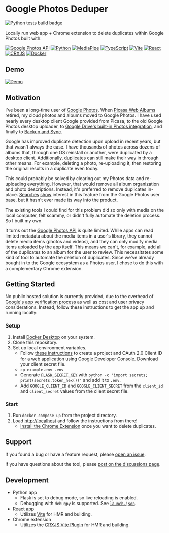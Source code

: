 # Google Photos Deduper

![Python tests build badge](https://github.com/mtalcott/google-photos-deduper/actions/workflows/python-tests.yml/badge.svg?branch=main)

Locally run web app + Chrome extension to delete duplicates within Google Photos built with:

[![Google Photos API](https://img.shields.io/badge/Google_Photos_API-F5F7F9.svg?logo=googlephotos)](https://developers.google.com/photos)
[![Python](https://img.shields.io/badge/Python-F5F7F9.svg?logo=python)](https://www.python.org/)
[![MediaPipe](https://img.shields.io/badge/MediaPipe-F5F7F9.svg)](https://developers.google.com/mediapipe)
[![TypeScript](https://img.shields.io/badge/TypeScript-F5F7F9.svg?logo=typescript)](https://www.typescriptlang.org/)
[![Vite](https://img.shields.io/badge/Vite-F5F7F9.svg?logo=vite)](https://vitejs.dev/)
[![React](https://img.shields.io/badge/React-F5F7F9.svg?logo=react)](https://react.dev/)
[![CRXJS](https://img.shields.io/badge/CRXJS-F5F7F9.svg)](https://crxjs.dev/vite-plugin)
[![Docker](https://img.shields.io/badge/Docker-F5F7F9.svg?logo=docker)](https://www.docker.com/)

## Demo

[![Demo](https://google-photos-deduper-public.s3.amazonaws.com/demo-l.gif)](https://youtu.be/QDUGKgQOa7o)

## Motivation

I've been a long-time user of [Google Photos](http://photos.google.com). When [Picasa Web Albums](https://picasa.google.com) retired, my cloud photos and albums moved to Google Photos. I have used nearly every desktop client Google provided from Picasa, to the old Google Photos desktop uploader, to [Google Drive's built-in Photos integration](https://www.blog.google/products/photos/simplifying-google-photos-and-google-drive/), and finally to [Backup and Sync](https://www.google.com/drive/download/backup-and-sync/).

Google has improved duplicate detection upon upload in recent years, but that wasn't always the case. I have thousands of photos across dozens of albums that, through one OS reinstall or another, were duplicated by a desktop client. Additionally, duplicates can still make their way in through other means. For example, deleting a photo, re-uploading it, then restoring the original results in a duplicate even today.

This could probably be solved by clearing out my Photos data and re-uploading everything. However, that would remove all album organization and photo descriptions. Instead, it's preferred to remove duplicates in-place. [Searches](https://support.google.com/photos/thread/3954223/is-there-an-easy-way-to-delete-duplicate-photos?hl=en) [show](https://www.quora.com/How-does-one-delete-duplicate-photos-in-Google-Photos-from-the-web-or-from-the-app-Is-there-feature-where-you-can-scan-and-delete-for-duplicates) interest in this feature from the Google Photos user base, but it hasn't ever made its way into the product.

The existing tools I could find for this problem did so only with media on the local computer, felt scammy, or didn't fully automate the deletion process. So I built my own.

It turns out the [Google Photos API](https://developers.google.com/photos) is quite limited. While apps can read limited metadata about the media items in a user's library, they cannot delete media items (photos and videos), and they can only modify media items uploaded by the app itself. This means we can't, for example, add all of the duplicates to an album for the user to review. This necessitates some kind of tool to automate the deletion of duplicates. Since we've already bought in to the Google ecosystem as a Photos user, I chose to do this with a complementary Chrome extension.

## Getting Started

No public hosted solution is currently provided, due to the overhead of [Google's app verification process](https://support.google.com/cloud/answer/9110914) as well as cost and user privacy considerations. Instead, follow these instructions to get the app up and running locally:

### Setup

1. Install [Docker Desktop](https://docs.docker.com/desktop/) on your system.
1. Clone this repository.
1. Set up local environment variables.
   - Follow [these instructions](https://developers.google.com/identity/protocols/oauth2/web-server#creatingcred) to create a project and OAuth 2.0 Client ID for a web application using Google Developer Console.
     Download your client secret file.
   - `cp example.env .env`
   - Generate [`FLASK_SECRET_KEY`](https://flask.palletsprojects.com/en/2.3.x/config/#SECRET_KEY) with `python -c 'import secrets; print(secrets.token_hex())'` and add it to `.env`.
   - Add `GOOGLE_CLIENT_ID` and `GOOGLE_CLIENT_SECRET` from the `client_id` and `client_secret` values from the client secret file.

### Start

1. Run `docker-compose up` from the project directory.
1. Load [http://localhost](http://localhost) and follow the instructions from there!
   - [Install the Chrome Extension](chrome_extension/README.md) once you want to delete duplicates.

## Support

If you found a bug or have a feature request, please [open an issue](https://github.com/mtalcott/google-photos-deduper/issues/new/choose).

If you have questions about the tool, please [post on the discussions page](https://github.com/mtalcott/google-photos-deduper/discussions).

## Development

- Python app
  - Flask is set to debug mode, so live reloading is enabled.
  - Debugging with `debugpy` is supported. See [`launch.json`](.vscode/launch.json).
- React app
  - Utilizes [Vite](https://vitejs.dev/) for HMR and building.
- Chrome extension
  - Utilizes the [CRXJS Vite Plugin](https://crxjs.dev/vite-plugin) for HMR and building.
